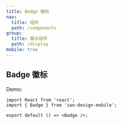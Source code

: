 ```yaml
---
title: Badge 徽标
nav:
  title: 组件
  path: /components
group:
  title: 展示组件
  path: /display
mobile: true
---
```


## Badge 徽标

Demo:

```tsx
import React from 'react';
import { Badge } from 'zan-design-mobile';

export default () => <Badge />;
```
